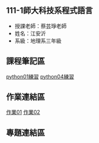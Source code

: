 ## 111-1師大科技系程式語言
- 授課老師：蔡芸琤老師
- 姓名：江安沂
- 系級：地理系三年級
## 課程筆記區
[python01練習](https://github.com/major013/PL/blob/main/python01.ipynb)
[python04練習](https://github.com/major013/PL/blob/main/python04.ipynb)
## 作業連結區
[作業01](https://github.com/major013/PL/blob/main/Homework01.ipynb)
[作業02](https://github.com/major013/PL/blob/main/Homework02.ipynb)
## 專題連結區


<!---
major013/major013 is a ✨ special ✨ repository because its `README.md` (this file) appears on your GitHub profile.
You can click the Preview link to take a look at your changes.
--->
